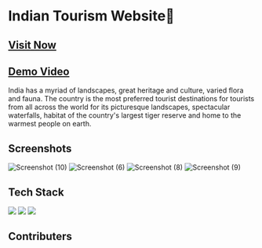 # Indian Tourism Website🌼

##   [Visit Now](https://async-india.netlify.app/)

##   [Demo Video](https://drive.google.com/file/d/1k8h6TnkA_QlWHqcpBPHB3zV_qwBhDdgk/view?usp=sharing)

India has a myriad of landscapes, great heritage and culture, varied flora and fauna. The country is the most preferred tourist destinations for tourists from all across the world for its picturesque landscapes, spectacular waterfalls, habitat of the country's largest tiger reserve and home to the warmest people on earth.


## Screenshots
![Screenshot (10)](https://user-images.githubusercontent.com/56041735/126160240-1b142d5b-ec7d-424c-8776-f1d5e485ea37.png)
![Screenshot (6)](https://user-images.githubusercontent.com/56041735/126160256-042dad3d-8ff6-4a52-a67a-28045210c8a8.png)
![Screenshot (8)](https://user-images.githubusercontent.com/56041735/126160265-5bb98b05-074a-4152-a929-1af118e07f2e.png)
![Screenshot (9)](https://user-images.githubusercontent.com/56041735/126160273-9587dceb-69d4-4425-8932-c523b5942614.png)



## Tech Stack


<img src="https://img.shields.io/badge/JavaScript-323330?style=for-the-badge&logo=javascript&logoColor=F7DF1E"/>
<img src="https://img.shields.io/badge/Sass-CC6699?style=for-the-badge&logo=sass&logoColor=white">
<img src="https://img.shields.io/badge/CSS3-1572B6?style=for-the-badge&logo=css3&logoColor=white"/>



## Contributers




  
